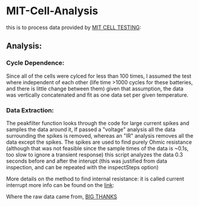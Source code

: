 # MIT-Cell-Analysis
this is to process data provided by [MIT CELL TESTING](https://fsae.mit.edu/blog/2019/10/30/my19-cell-cycling):  
## Analysis:

### Cycle Dependence:  
Since all of the cells were cylced for less than 100 times, I assumed the test where independent of each other (life time >1000 cycles for these batteries, 
and there is little change between them) given that assumption, the data was vertically concatenated and fit as one data set per given temperature.

### Data Extraction:  
The peakfilter function looks through the code for large current spikes and samples the data around it, If passed a "voltage" analysis 
all the data surrounding the spikes is removed, whereas an "IR" analysis removes all the data except the spikes.
The spikes are used to find purely Ohmic resistance (although that was not feasible since the sample times of the data is ~0.1s,
too slow to ignore a transient response) this script analyzes the data 0.3 seconds before and after the interupt (this was justified from data inspection,
and can be repeated with the inspectSteps option)

More details on the method to find internal resistance: it is called current interrupt more info can be found on the [link](https://www.batterypoweronline.com/articles/how-to-measure-battery-internal-resistance-using-the-current-interrupt-method/):


Where the raw data came from, [BIG THANKS](https://www.dropbox.com/s/d4dsaprr3kaxp7z/MIT%20Motorsports%20Cell%20Data%202019.zip?dl=0)

